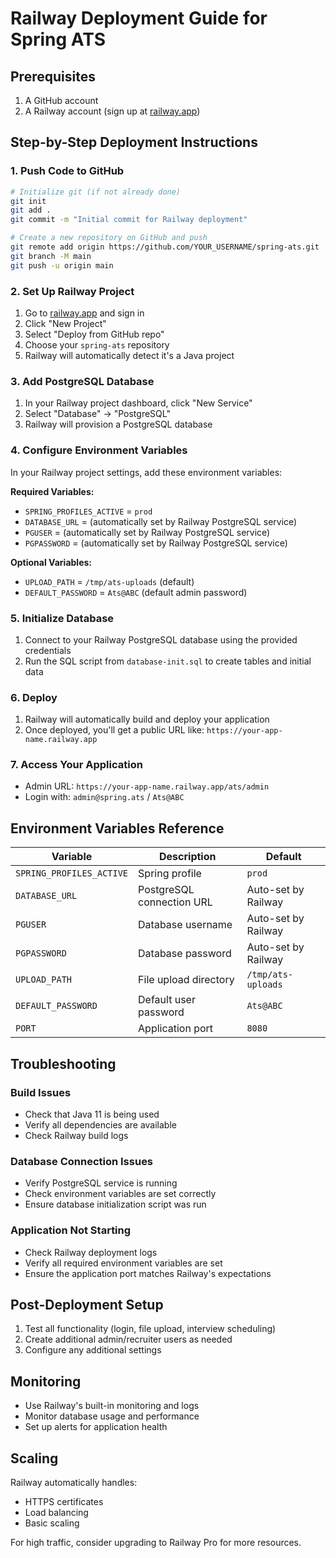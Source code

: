 # Railway Deployment Guide for Spring ATS

## Prerequisites
1. A GitHub account
2. A Railway account (sign up at [railway.app](https://railway.app))

## Step-by-Step Deployment Instructions

### 1. Push Code to GitHub
```bash
# Initialize git (if not already done)
git init
git add .
git commit -m "Initial commit for Railway deployment"

# Create a new repository on GitHub and push
git remote add origin https://github.com/YOUR_USERNAME/spring-ats.git
git branch -M main
git push -u origin main
```

### 2. Set Up Railway Project
1. Go to [railway.app](https://railway.app) and sign in
2. Click "New Project"
3. Select "Deploy from GitHub repo"
4. Choose your `spring-ats` repository
5. Railway will automatically detect it's a Java project

### 3. Add PostgreSQL Database
1. In your Railway project dashboard, click "New Service"
2. Select "Database" → "PostgreSQL"
3. Railway will provision a PostgreSQL database

### 4. Configure Environment Variables
In your Railway project settings, add these environment variables:

**Required Variables:**
- `SPRING_PROFILES_ACTIVE` = `prod`
- `DATABASE_URL` = (automatically set by Railway PostgreSQL service)
- `PGUSER` = (automatically set by Railway PostgreSQL service)  
- `PGPASSWORD` = (automatically set by Railway PostgreSQL service)

**Optional Variables:**
- `UPLOAD_PATH` = `/tmp/ats-uploads` (default)
- `DEFAULT_PASSWORD` = `Ats@ABC` (default admin password)

### 5. Initialize Database
1. Connect to your Railway PostgreSQL database using the provided credentials
2. Run the SQL script from `database-init.sql` to create tables and initial data

### 6. Deploy
1. Railway will automatically build and deploy your application
2. Once deployed, you'll get a public URL like: `https://your-app-name.railway.app`

### 7. Access Your Application
- Admin URL: `https://your-app-name.railway.app/ats/admin`
- Login with: `admin@spring.ats` / `Ats@ABC`

## Environment Variables Reference

| Variable | Description | Default |
|----------|-------------|---------|
| `SPRING_PROFILES_ACTIVE` | Spring profile | `prod` |
| `DATABASE_URL` | PostgreSQL connection URL | Auto-set by Railway |
| `PGUSER` | Database username | Auto-set by Railway |
| `PGPASSWORD` | Database password | Auto-set by Railway |
| `UPLOAD_PATH` | File upload directory | `/tmp/ats-uploads` |
| `DEFAULT_PASSWORD` | Default user password | `Ats@ABC` |
| `PORT` | Application port | `8080` |

## Troubleshooting

### Build Issues
- Check that Java 11 is being used
- Verify all dependencies are available
- Check Railway build logs

### Database Connection Issues
- Verify PostgreSQL service is running
- Check environment variables are set correctly
- Ensure database initialization script was run

### Application Not Starting
- Check Railway deployment logs
- Verify all required environment variables are set
- Ensure the application port matches Railway's expectations

## Post-Deployment Setup
1. Test all functionality (login, file upload, interview scheduling)
2. Create additional admin/recruiter users as needed
3. Configure any additional settings

## Monitoring
- Use Railway's built-in monitoring and logs
- Monitor database usage and performance
- Set up alerts for application health

## Scaling
Railway automatically handles:
- HTTPS certificates
- Load balancing
- Basic scaling

For high traffic, consider upgrading to Railway Pro for more resources.